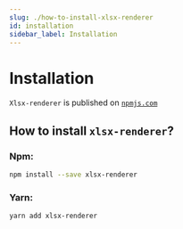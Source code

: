 ```yaml
---
slug: ./how-to-install-xlsx-renderer
id: installation
sidebar_label: Installation
---
```


# Installation

`Xlsx-renderer` is published on [`npmjs.com`](https://www.npmjs.com/package/xlsx-renderer)

## How to install `xlsx-renderer`?

### Npm:

```bash
npm install --save xlsx-renderer
```

### Yarn:

```bash
yarn add xlsx-renderer
```
